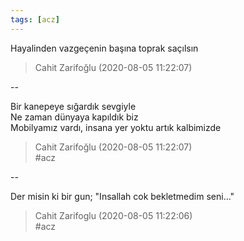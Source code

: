 ```yaml
---
tags: [acz]
---
```


Hayalinden vazgeçenin başına toprak saçılsın  

> Cahit Zarifoğlu (2020-08-05 11:22:07)  
  
--

Bir kanepeye sığardık sevgiyle  
Ne zaman dünyaya kapıldık biz  
Mobilyamız vardı, insana yer yoktu artık kalbimizde  

> Cahit Zarifoğlu (2020-08-05 11:22:07)  
> #acz

--

Der misin ki bir gun; "Insallah cok bekletmedim seni..."  

> Cahit Zarifoglu (2020-08-05 11:22:06)  
> #acz

